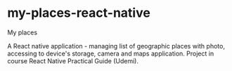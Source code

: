 # my-places-react-native
My places

A React native application - managing list of geographic places with photo, accessing to device's storage, camera and maps application. 
Project in course React Native Practical Guide (Udemi).

